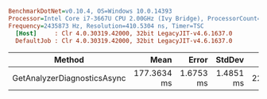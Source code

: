 ``` ini

BenchmarkDotNet=v0.10.4, OS=Windows 10.0.14393
Processor=Intel Core i7-3667U CPU 2.00GHz (Ivy Bridge), ProcessorCount=4
Frequency=2435873 Hz, Resolution=410.5304 ns, Timer=TSC
  [Host]     : Clr 4.0.30319.42000, 32bit LegacyJIT-v4.6.1637.0
  DefaultJob : Clr 4.0.30319.42000, 32bit LegacyJIT-v4.6.1637.0


```
 |                      Method |        Mean |     Error |    StdDev |     Gen 0 |   Gen 1 | Allocated |
 |---------------------------- |------------:|----------:|----------:|----------:|--------:|----------:|
 | GetAnalyzerDiagnosticsAsync | 177.3634 ms | 1.6753 ms | 1.4851 ms | 2287.5000 | 33.3333 |   0.02 GB |
